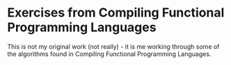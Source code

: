 Exercises from Compiling Functional Programming Languages
============================================================

This is not my original work (not really) - it is me working through some of the
algorithms found in Compiling Functional Programming Languages.
